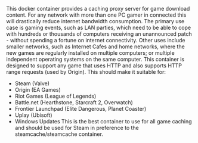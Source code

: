 This docker container provides a caching proxy server for game download content. For any network with more than one PC gamer in connected this will drastically reduce internet bandwidth consumption.
The primary use case is gaming events, such as LAN parties, which need to be able to cope with hundreds or thousands of computers receiving an unannounced patch - without spending a fortune on internet connectivity. Other uses include smaller networks, such as Internet Cafes and home networks, where the new games are regularly installed on multiple computers; or multiple independent operating systems on the same computer.
This container is designed to support any game that uses HTTP and also supports HTTP range requests (used by Origin). This should make it suitable for:
* Steam (Valve)
* Origin (EA Games)
* Riot Games (League of Legends)
* Battle.net (Hearthstone, Starcraft 2, Overwatch)
* Frontier Launchpad (Elite Dangerous, Planet Coaster)
* Uplay (Ubisoft)
* Windows Updates
This is the best container to use for all game caching and should be used for Steam in preference to the steamcache/steamcache container.

